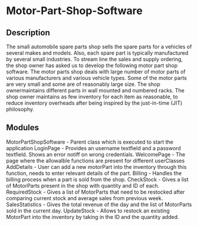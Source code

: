 # Motor-Part-Shop-Software

## Description
The small automobile spare parts shop sells the spare parts for a vehicles of several makes and models. Also, each spare part is typically manufactured by several small industries. To stream line the sales and supply ordering, the shop owner has asked us to develop the following motor part shop software. The motor parts shop deals with large number of motor parts of various
manufacturers and various vehicle types. Some of the motor parts are very small and some are of reasonably large size. The shop ownermaintains different parts in wall mounted and numbered racks.
The shop owner maintains as few inventory for each item as reasonable,
to reduce inventory overheads after being inspired by the just-in-time
(JIT) philosophy.

## Modules 
MotorPartShopSoftware - Parent class which is executed to start the application
LoginPage - Provides an username textfield and a password textfield. Shows an error notiff on wrong credentials.
WelcomePage - The page where the allowalble functions are present for different userClasses
AddDetails - User can add a new motorPart into the inventory through this function, needs to enter relevant details of the part.
Billing - Handles the billing process when a part is sold from the shop.
CheckStock - Gives a list of MotorParts present in the shop with quantity and ID of each.
RequiredStock - Gives a list of MotorParts that need to be restocked after comparing current stock and average sales from previous week.
SalesStatistics - Gives the total revenue of the day and the list of MotorParts sold in the current day.
UpdateStock - Allows to restock an existing MotorPart into the inventory by taking in the ID and the quantity added.
